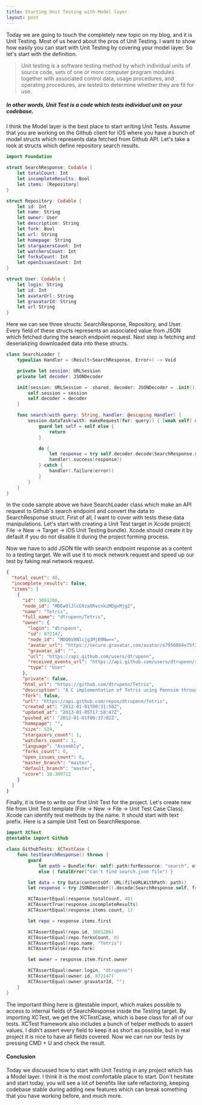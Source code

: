 ```yaml
---
title: Starting Unit Testing with Model layer
layout: post
---
```


Today we are going to touch the completely new topic on my blog, and it is Unit Testing. Most of us heard about the pros of Unit Testing. I want to show how easily you can start with Unit Testing by covering your model layer. So let's start with the definition.

>Unit testing is a software testing method by which individual units of source code, sets of one or more computer program modules together with associated control data, usage procedures, and operating procedures, are tested to determine whether they are fit for use.

##### In other words, Unit Test is a code which tests individual unit on your codebase. 

I think the Model layer is the best place to start writing Unit Tests. Assume that you are working on the Github client for iOS where you have a bunch of model structs which represents data fetched from Github API. Let's take a look at structs which define repository search results.

```swift
import Foundation

struct SearchResponse: Codable {
    let totalCount: Int
    let incompleteResults: Bool
    let items: [Repository]
}

struct Repository: Codable {
    let id: Int
    let name: String
    let owner: User
    let description: String
    let fork: Bool
    let url: String
    let homepage: String
    let stargazersCount: Int
    let watchersCount: Int
    let forksCount: Int
    let openIssuesCount: Int
}

struct User: Codable {
    let login: String
    let id: Int
    let avatarUrl: String
    let gravatarId: String
    let url String
}
```

Here we can see three structs: SearchResponse, Repository, and User. Every field of these structs represents an associated value from JSON which fetched during the search endpoint request. Next step is fetching and deserializing downloaded data into these structs.

```swift
class SearchLoader {
    typealias Handler = (Result<SearchResponse, Error>) -> Void

    private let session: URLSession
    private let decoder: JSONDecoder

    init(session: URLSession = .shared, decoder: JSONDecoder = .init()) {
        self.session = session
        self.decoder = decoder
    }

    func search(with query: String, handler: @escaping Handler) {
        session.dataTask(with: makeRequest(for: query)) { [weak self] data, _, error in
            guard let self = self else {
                return
            }

            do {
                let response = try self.decoder.decode(SearchResponse.self, from: data ?? Data())
                handler(.success(response))
            } catch {
                handler(.failure(error))
            }
        }
    }
}
```

In the code sample above we have SearchLoader class which make an API request to Github's search endpoint and convert the data to SearchResponse struct. First of all, I want to cover with tests these data manipulations. Let's start with creating a Unit Test target in Xcode project( File -> New -> Target -> iOS Unit Testing bundle). Xcode should create it by default if you do not disable it during the project forming process.

Now we have to add JSON file with search endpoint response as a content to a testing target. We will use it to mock network request and speed up our test by faking real network request. 

```json
{
  "total_count": 40,
  "incomplete_results": false,
  "items": [
    {
      "id": 3081286,
      "node_id": "MDEwOlJlcG9zaXRvcnkzMDgxMjg2",
      "name": "Tetris",
      "full_name": "dtrupenn/Tetris",
      "owner": {
        "login": "dtrupenn",
        "id": 872147,
        "node_id": "MDQ6VXNlcjg3MjE0Nw==",
        "avatar_url": "https://secure.gravatar.com/avatar/e7956084e75f239de85d3a31bc172ace?d=https://a248.e.akamai.net/assets.github.com%2Fimages%2Fgravatars%2Fgravatar-user-420.png",
        "gravatar_id": "",
        "url": "https://api.github.com/users/dtrupenn",
        "received_events_url": "https://api.github.com/users/dtrupenn/received_events",
        "type": "User"
      },
      "private": false,
      "html_url": "https://github.com/dtrupenn/Tetris",
      "description": "A C implementation of Tetris using Pennsim through LC4",
      "fork": false,
      "url": "https://api.github.com/repos/dtrupenn/Tetris",
      "created_at": "2012-01-01T00:31:50Z",
      "updated_at": "2013-01-05T17:58:47Z",
      "pushed_at": "2012-01-01T00:37:02Z",
      "homepage": "",
      "size": 524,
      "stargazers_count": 1,
      "watchers_count": 1,
      "language": "Assembly",
      "forks_count": 0,
      "open_issues_count": 0,
      "master_branch": "master",
      "default_branch": "master",
      "score": 10.309712
    }
  ]
}
```

Finally, it is time to write our first Unit Test for the project. Let's create new file from Unit Test template (File -> New -> File -> Unit Test Case Class). Xcode can identify test methods by the name. It should start with text prefix. Here is a sample Unit Test on SearchResponse.

```swift
import XCTest
@testable import Github

class GithubTests: XCTestCase {
    func testSearchResponse() throws {
        guard
            let path = Bundle(for: self).path(forResource: "search", ofType: "json")
            else { fatalError("Can't find search.json file") }

        let data = try Data(contentsOf: URL(fileURLWithPath: path))
        let response = try JSONDecoder().decode(SearchResponse.self, from: data)

        XCTAssertEqual(response.totalCount, 40)
        XCTAssertTrue(response.incompleteResults)
        XCTAssertEqual(response.items.count, 1)

        let repo = response.items.first

        XCTAssertEqual(repo.id, 3081286)
        XCTAssertEqual(repo.forksCount, 0)
        XCTAssertEqual(repo.name, "Tetris")
        XCTAssertFalse(repo.fork)

        let owner = response.item.first.owner

        XCTAssertEqual(owner.login, "dtrupenn")
        XCTAssertEqual(owner.id, 872147)
        XCTAssertEqual(owner.gravatarId, "")
    }
}
```

The important thing here is @testable import, which makes possible to access to internal fields of SearchResponse inside the Testing target. By importing XCTest, we get the XCTestCase, which is base class for all of our tests. XCTest framework also includes a bunch of helper methods to assert values. I didn't assert every field to keep it as short as possible, but in real project it is nice to have all fields covered. Now we can run our tests by pressing CMD + U and check the result.

#### Conclusion
Today we discussed how to start with Unit Testing in any project which has a Model layer. I think it is the most comfortable place to start. Don't hesitate and start today, you will see a lot of benefits like safe refactoring, keeping codebase stable during adding new features which can break something that you have working before, and much more.
